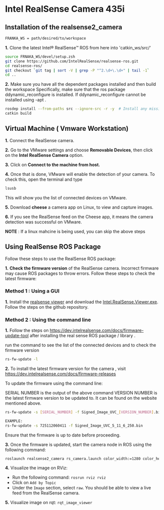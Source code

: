 # Intel RealSense Camera 435i

## Installation of the realsense2_camera

```bash
FRANKA_WS = path/desired/to/workspace
```

**1.** Clone the latest Intel® RealSense™ ROS from here into 'catkin_ws/src/'
```bash
source FRNAKA_WS/devel/setup.zsh
git clone https://github.com/IntelRealSense/realsense-ros.git
cd realsense-ros/
git checkout `git tag | sort -V | grep -P "^2.\d+\.\d+" | tail -1`
cd ..
```

**2.** Make sure you have all the dependent packages installed and then build the workspace
   Specifically, make sure that the ros package ddynamic_reconfigure is installed. If ddynamic_reconfigure cannot be installed using -apt .

```bash
rosdep install --from-paths src --ignore-src -r -y  # Install any missing packages
catkin build  
```

## Virtual Machine ( Vmware Workstation)

**1.** Connect the RealSense camera.

**2.** Go to the VMware settings and choose **Removable Devices**, then click on the **Intel RealSense Camera** option.

**3.** Click on **Connect to the machine from host.**

**4.** Once that is done, VMware will enable the detection of your camera. To check this, open the terminal and type 
```bash
lsusb
```
 This will show you the list of connected devices on VMware.

**5.** Download **cheese** a camera app on Linux, to view and capture images.

**6.** If you see the RealSense feed on the Cheese app, it means the camera detection was successful on VMware.

**NOTE** : If a linux mahcine is being used, you can skip the above steps


## Using RealSense ROS Package

Follow these steps to use the RealSense ROS package:

**1.** **Check the firmware version** of the RealSense camera. Incorrect firmware may cause ROS packages to throw errors. Follow these steps to check the latest firmware:

### Method 1 : Using a GUI 

**1.** Install the [realsense viewer](https://www.intelrealsense.com/get-started-depth-camera/) and download the [Intel.RealSense.Viewer.exe](https://github.com/IntelRealSense/librealsense/releases/tag/v2.54.1). Follow the steps on the github repository.

### Method 2 : Using the command line

**1.** Follow the steps on https://dev.intelrealsense.com/docs/firmware-update-tool after installing the real sense ROS package / library .

run the command to see the list of the connected devices and to check the firmware version

```bash
rs-fw-update -l
```

**2.** To install the latest firmware version for the camera , visit https://dev.intelrealsense.com/docs/firmware-releases

To update the firmware using the command line: 

SERIAL NUMBER is the output of the above command
VERSION NUMBER is the latest firmware version to be updated to. It can be found on the website mentioned above.

```bash
rs-fw-update -s [SERIAL_NUMBER] -f Signed_Image_UVC_[VERSION_NUMBER].bin

EXAMPLE:
rs-fw-update -s 725112060411 -f Signed_Image_UVC_5_11_6_250.bin
```

   Ensure that the firmware is up to date before proceeding.

**3.** Once the firmware is updated, start the camera node in ROS using the following command:

```bash
roslaunch realsense2_camera rs_camera.launch color_width:=1280 color_height:=720 color_fps:=30

```

**4.** Visualize the image on RViz:

   - Run the following command: `rosrun rviz rviz`
   - Click on `Add by Topic`
   - Under the `Image` section, select `raw`. You should be able to view a live feed from the RealSense camera.
    
**5.** Visualize image on rqt:  `rqt_image_viewer`

